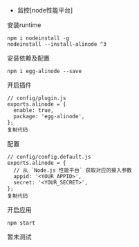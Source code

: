 - 监控[node性能平台]

安装runtime

```
npm i nodeinstall -g
nodeinstall --install-alinode ^3
```

安装依赖及配置

```
npm i egg-alinode --save
```

开启插件

```
// config/plugin.js
exports.alinode = {
  enable: true,
  package: 'egg-alinode',
};
复制代码
```

配置

```
// config/config.default.js
exports.alinode = {
  // 从 `Node.js 性能平台` 获取对应的接入参数
  appid: '<YOUR_APPID>',
  secret: '<YOUR_SECRET>',
};
复制代码
```

开启应用

```
npm start
```



暂未测试
